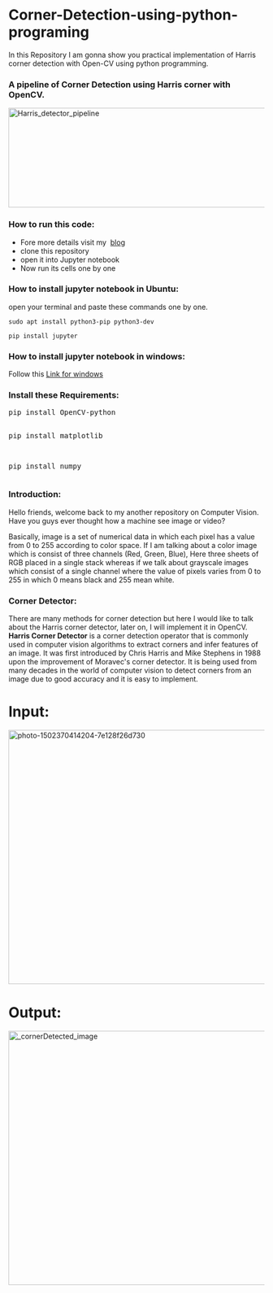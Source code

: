 # Corner-Detection-using-python-programing
In this Repository I am gonna show you practical implementation of  Harris corner detection with Open-CV using python programming.

<h3>A pipeline of Corner Detection using Harris corner with OpenCV.</h3>
<img class="alignnone size-full wp-image-128" src="https://getpython.files.wordpress.com/2019/07/harris_detector_pipeline.png" alt="Harris_detector_pipeline" width="742" height="196" />
<h3></h3>
<h3>How to run this code:</h3>
<ul>
	<li>Fore more details visit my  <a href="https://getpython.wordpress.com/2019/07/10/corner-detection-using-harris-corner-in-python-programming/" rel="noopener">blog</a></li>
	<li>clone this repository</li>
	<li>open it into Jupyter notebook</li>
	<li>Now run its cells one by one</li>
</ul>
<h3>How to install jupyter notebook in Ubuntu:</h3>
open your terminal and paste these commands one by one.
<pre class="code-pre command"><code>sudo apt install python3-pip python3-dev</code></pre>
<pre class="code-pre command"><code>pip install jupyter</code></pre>
<h3>How to install jupyter notebook in windows:</h3>
Follow this <a href="https://jupyter-notebook-beginner-guide.readthedocs.io/en/latest/install.html">Link for windows</a>
<h3>Install these Requirements:</h3>
<pre>pip install OpenCV-python

pip install matplotlib

pip install numpy</pre>
<h3></h3>
<h3>Introduction:</h3>
Hello friends, welcome back to my another repository on Computer Vision. Have you guys ever thought how a machine see image or video?

Basically, image is a set of numerical data in which each pixel has a value from 0 to 255 according to color space. If I am talking about a color image which is consist of three channels (Red, Green, Blue), Here three sheets of RGB placed in a single stack whereas if we talk about grayscale images which consist of a single channel where the value of pixels varies from 0 to 255 in which 0 means black and 255 mean white.
<h3><b> Corner Detector:</b></h3>
There are many methods for corner detection but here I would like to talk about the Harris corner detector, later on, I will implement it in OpenCV.<b> Harris Corner Detector</b> is a corner detection operator that is commonly used in computer vision algorithms to extract corners and infer features of an image. It was first introduced by Chris Harris and Mike Stephens in 1988 upon the improvement of Moravec's corner detector. It is being used from many decades in the world of computer vision to detect corners from an image due to good accuracy and it is easy to implement.

<h1>Input:</h1>
<img class="alignnone size-full wp-image-133" src="https://getpython.files.wordpress.com/2019/07/photo-1502370414204-7e128f26d730.jpeg" alt="photo-1502370414204-7e128f26d730" width="750" height="500" />
<h1>Output:</h1>
<img class="alignnone size-full wp-image-134" src="https://getpython.files.wordpress.com/2019/07/cornerdetected_image.jpg" alt="_cornerDetected_image" width="750" height="500" />
